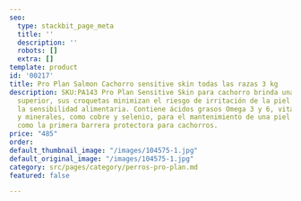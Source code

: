 ```yaml
---
seo:
  type: stackbit_page_meta
  title: ''
  description: ''
  robots: []
  extra: []
template: product
id: '00217'
title: Pro Plan Salmon Cachorro sensitive skin todas las razas 3 kg
description: SKU:PA143 Pro Plan Sensitive Skin para cachorro brinda una nutrición
  superior, sus croquetas minimizan el riesgo de irritación de la piel asociada con
  la sensibilidad alimentaria. Contiene ácidos grasos Omega 3 y 6, vitaminas esenciales
  y minerales, como cobre y selenio, para el mantenimiento de una piel sana, que sirve
  como la primera barrera protectora para cachorros.
price: "485"
order: 
default_thumbnail_image: "/images/104575-1.jpg"
default_original_image: "/images/104575-1.jpg"
category: src/pages/category/perros-pro-plan.md
featured: false

---
```

